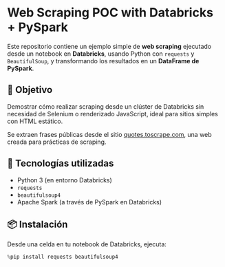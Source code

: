 # Web Scraping POC with Databricks + PySpark

Este repositorio contiene un ejemplo simple de **web scraping** ejecutado desde un notebook en **Databricks**, usando Python con `requests` y `BeautifulSoup`, y transformando los resultados en un **DataFrame de PySpark**.

## 🚀 Objetivo

Demostrar cómo realizar scraping desde un clúster de Databricks sin necesidad de Selenium o renderizado JavaScript, ideal para sitios simples con HTML estático.

Se extraen frases públicas desde el sitio [quotes.toscrape.com](https://quotes.toscrape.com), una web creada para prácticas de scraping.

## 🧪 Tecnologías utilizadas

- Python 3 (en entorno Databricks)
- `requests`
- `beautifulsoup4`
- Apache Spark (a través de PySpark en Databricks)

## 📦 Instalación

Desde una celda en tu notebook de Databricks, ejecuta:

```python
%pip install requests beautifulsoup4
